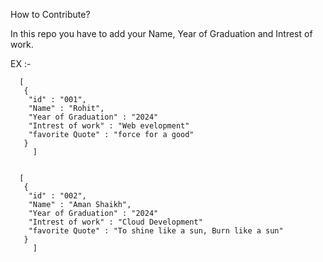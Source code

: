 How to Contribute?


In this repo you have to add your Name, Year of Graduation and Intrest of work.

EX :-

      [
       {
        "id" : "001",
        "Name" : "Rohit",
        "Year of Graduation" : "2024"
        "Intrest of work" : "Web evelopment"
        "favorite Quote" : "force for a good"
       }
         ]


      [
       {
        "id" : "002",
        "Name" : "Aman Shaikh",
        "Year of Graduation" : "2024"
        "Intrest of work" : "Cloud Development"
        "favorite Quote" : "To shine like a sun, Burn like a sun"
       }
         ]
